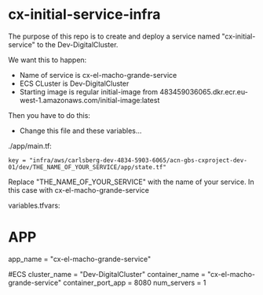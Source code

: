 # cx-initial-service-infra

The purpose of this repo is to create and deploy a service named "cx-initial-service" to the Dev-DigitalCluster.

We want this to happen:

* Name of service is cx-el-macho-grande-service
* ECS CLuster is Dev-DigitalCluster
* Starting image is regular initial-image from 483459036065.dkr.ecr.eu-west-1.amazonaws.com/initial-image:latest

Then you have to do this:

* Change this file and these variables...

./app/main.tf:

    key = "infra/aws/carlsberg-dev-4834-5903-6065/acn-gbs-cxproject-dev-01/dev/THE_NAME_OF_YOUR_SERVICE/app/state.tf"

Replace "THE_NAME_OF_YOUR_SERVICE" with the name of your service. In this case with cx-el-macho-grande-service

variables.tfvars:

# APP     
app_name                 = "cx-el-macho-grande-service"

#ECS
cluster_name             = "Dev-DigitalCluster"
container_name           = "cx-el-macho-grande-service"
container_port_app       = 8080
num_servers              = 1


